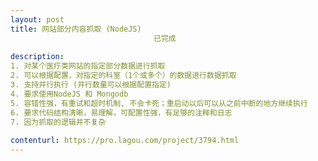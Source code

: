 ```yaml
---                
layout: post       
title: 网站部分内容抓取 (NodeJS)
                                已完成
           
description: 
1. 对某个医疗类网站的指定部分数据进行抓取
2. 可以根据配置，对指定的科室（1个或多个）的数据进行数据抓取
3. 支持并行执行 (并行数量可以根据配置指定)
4. 要求使用NodeJS 和 Mongodb
5. 容错性强，有重试和超时机制, 不会卡死；重启动以后可以从之前中断的地方继续执行
6. 要求代码结构清晰，易理解，可配置性强，有足够的注释和日志
7. 因为抓取的逻辑并不复杂
     
contenturl: https://pro.lagou.com/project/3794.html      
---                 
```

